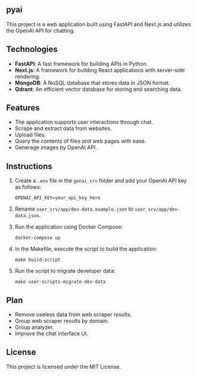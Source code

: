 ## pyai

This project is a web application built using FastAPI and Next.js and utilizes the OpenAI API for chatting.

## Technologies

- **FastAPI**: A fast framework for building APIs in Python.
- **Next.js**: A framework for building React applications with server-side rendering.
- **MongoDB**: A NoSQL database that stores data in JSON format.
- **Qdrant**: An efficient vector database for storing and searching data.

## Features

- The application supports user interactions through chat.
- Scrape and extract data from websites.
- Upload files.
- Query the contents of files and web pages with ease.
- Generage images by OpenAI API.

## Instructions

1. Create a `.env` file in the `genai_srv` folder and add your OpenAI API key as follows:
   ```
   OPENAI_API_KEY=your_api_key_here
   ```

2. Rename `user_srv/app/dev-data.example.json` to `user_srv/app/dev-data.json`.

3. Run the application using Docker Compose:
   ```
   docker-compose up
   ```

4. In the Makefile, execute the script to build the application:
   ```
   make build-script
   ```

5. Run the script to migrate developer data:
   ```
   make user-scripts-migrate-dev-data
   ```

## Plan

- Remove useless data from web scraper results.
- Group web scraper results by domain. 
- Group analyzer.
- Improve the chat interface UI.

## License

This project is licensed under the MIT License.